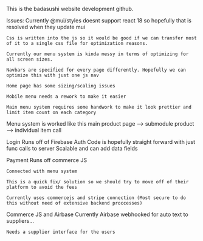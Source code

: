 This is the badasushi website development github.

Issues:
    Currently @mui/styles doesnt support react 18 so hopefully that is resolved when they update mui

    Css is written into the js so it would be good if we can transfer most of it to a single css file for optimization reasons.

    Currently our menu system is kinda messy in terms of optimizing for all screen sizes.

    Navbars are specified for every page differently. Hopefully we can optimize this with just one js nav

    Home page has some sizing/scaling issues

    Mobile menu needs a rework to make it easier
    
    Main menu system requires some handwork to make it look prettier and limit item count on each category




Menu system is worked like this
    main product page --> submodule product --> individual item call

    


Login
    Runs off of Firebase Auth
        Code is hopefully straight forward with just func calls to server
        Scalable and can add data fields

Payment
    Runs off commerce JS
    
    Connected with menu system

    This is a quick fix/ solution so we should try to move off of their platform to avoid the fees

    Currently uses commercejs and stripe connection (Most secure to do this without need of extensive backend proccesses)

Commerce JS and Airbase
    Currently Airbase webhooked for auto text to suppliers...

    Needs a supplier interface for the users









